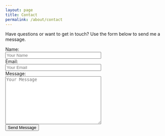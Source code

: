 ```yaml
---
layout: page
title: Contact
permalink: /about/contact
---
```


Have questions or want to get in touch? Use the form below to send me a message.

<form action="https://formspree.io/f/mldjorbv" method="POST">
<input type="hidden" name="_subject" value="New Contact Form Submission">
    <input type="hidden" name="_subject" value="New Contact Form Submission">
    <div>
        <label for="name">Name:</label><br>
        <input type="text" id="name" name="name" placeholder="Your Name" required style="width: 300px;">
    </div>
    <div>
        <label for="email">Email:</label><br>
        <input type="email" id="email" name="email" placeholder="Your Email" required style="width: 300px;">
    </div>
    <div>
        <label for="message">Message:</label><br>
        <textarea id="message" name="message" placeholder="Your Message" required style="width: 300px; height: 150px;"></textarea>
    </div>
    <button type="submit">Send Message</button>
</form>
